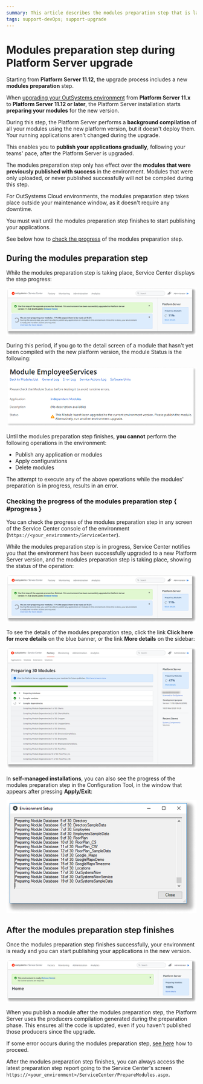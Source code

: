 ```yaml
---
summary: This article describes the modules preparation step that is launched during a Platform Server upgrade.
tags: support-devOps; support-upgrade
---
```


# Modules preparation step during Platform Server upgrade

Starting from **Platform Server 11.12**, the upgrade process includes a new **modules preparation** step.

When [upgrading your OutSystems environment](upgrade-platform.md#upgrade-ps) from **Platform Server 11.x** to **Platform Server 11.12 or later**, the Platform Server installation starts **preparing your modules** for the new version.

During this step, the Platform Server performs a **background compilation** of all your modules using the new platform version, but it doesn't deploy them. Your running applications aren't changed during the upgrade.

This enables you to **publish your applications gradually**, following your teams' pace, after the Platform Server is upgraded.

The modules preparation step only has effect over the **modules that were previously published with success** in the environment. Modules that were only uploaded, or never published successfully will not be compiled during this step.

<div class="info" markdown="1">

For OutSystems Cloud environments, the modules preparation step takes place outside your maintenance window, as it doesn't require any downtime.

</div>

You must wait until the modules preparation step finishes to start publishing your applications.

See below how to [check the progress](#progress) of the modules preparation step.

## During the modules preparation step

While the modules preparation step is taking place, Service Center displays the step progress:

![Modules preparation step in progress (Service Center)](images/module-preparation-progress-sc.png)

During this period, if you go to the detail screen of a module that hasn't yet been compiled with the new platform version, the module Status is the following:

![module detail screen](images/module-preparation-detail-screen-sc.png)

Until the modules preparation step finishes, **you cannot** perform the following operations in the environment:

* Publish any application or modules
* Apply configurations
* Delete modules

The attempt to execute any of the above operations while the modules' preparation is in progress, results in an error.

### Checking the progress of the modules preparation step { #progress }

You can check the progress of the modules preparation step in any screen of the Service Center console of the environment (`https://<your_environment>/ServiceCenter`).

While the modules preparation step is in progress, Service Center notifies you that the environment has been successfully upgraded to a new Platform Server version, and the modules preparation step is taking place, showing the status of the operation:

![Modules preparation step in progress (Service Center)](images/module-preparation-progress-sc.png)

To see the details of the modules preparation step, click the link **Click here for more details** on the blue banner, or the link **More details** on the sidebar:

![Modules preparation step progress details (Service Center)](images/module-preparation-detail-sc.png)

In **self-managed installations**, you can also see the progress of the modules preparation step in the Configuration Tool, in the window that appears after pressing **Apply/Exit**:

![Modules preparation step in progress (Configuration Tool)](images/module-preparation-progress-ct.png)

## After the modules preparation step finishes

Once the modules preparation step finishes successfully, your environment is ready and you can start publishing your applications in the new version.

![Modules preparation step finished successfully (Service Center)](images/module-preparation-success-sc.png)

When you publish a module after the modules preparation step, the Platform Server uses the producers compilation generated during the preparation phase. This ensures all the code is updated, even if you haven't published those producers since the upgrade.

If some error occurs during the modules preparation step, [see here](upgrade-platform-errors.md) how to proceed.

After the modules preparation step finishes, you can always access the latest preparation step report going to the Service Center's screen `https://<your_environment>/ServiceCenter/PrepareModules.aspx`.
